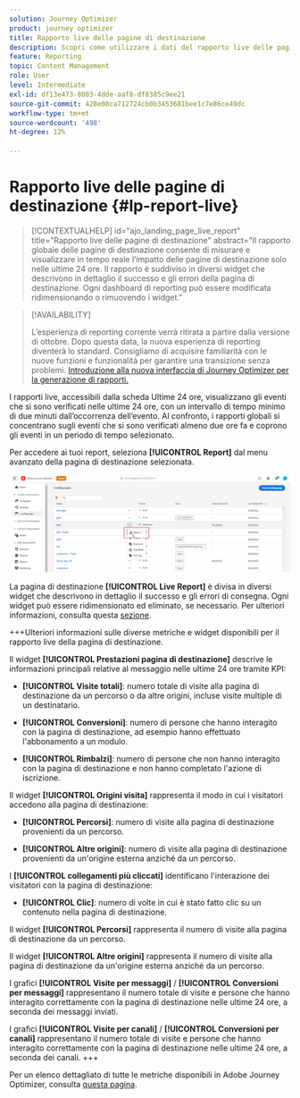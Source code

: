 ```yaml
---
solution: Journey Optimizer
product: journey optimizer
title: Rapporto live delle pagine di destinazione
description: Scopri come utilizzare i dati del rapporto live delle pagine di destinazione
feature: Reporting
topic: Content Management
role: User
level: Intermediate
exl-id: df13e473-8003-4dde-aaf8-df8385c9ee21
source-git-commit: 428e08ca712724cb0b3453681bee1c7e86ce49dc
workflow-type: tm+mt
source-wordcount: '498'
ht-degree: 12%

---
```


# Rapporto live delle pagine di destinazione {#lp-report-live}

>[!CONTEXTUALHELP]
>id="ajo_landing_page_live_report"
>title="Rapporto live delle pagine di destinazione"
>abstract="Il rapporto globale delle pagine di destinazione consente di misurare e visualizzare in tempo reale l’impatto delle pagine di destinazione solo nelle ultime 24 ore. Il rapporto è suddiviso in diversi widget che descrivono in dettaglio il successo e gli errori della pagina di destinazione. Ogni dashboard di reporting può essere modificata ridimensionando o rimuovendo i widget."

>[!AVAILABILITY]
>
>L’esperienza di reporting corrente verrà ritirata a partire dalla versione di ottobre. Dopo questa data, la nuova esperienza di reporting diventerà lo standard. Consigliamo di acquisire familiarità con le nuove funzioni e funzionalità per garantire una transizione senza problemi. [Introduzione alla nuova interfaccia di Journey Optimizer per la generazione di rapporti.](report-gs-cja.md)

I rapporti live, accessibili dalla scheda Ultime 24 ore, visualizzano gli eventi che si sono verificati nelle ultime 24 ore, con un intervallo di tempo minimo di due minuti dall’occorrenza dell’evento. Al confronto, i rapporti globali si concentrano sugli eventi che si sono verificati almeno due ore fa e coprono gli eventi in un periodo di tempo selezionato.

Per accedere ai tuoi report, seleziona **[!UICONTROL Report]** dal menu avanzato della pagina di destinazione selezionata.

![](assets/landing_page_report.png)

La pagina di destinazione **[!UICONTROL Live Report]** è divisa in diversi widget che descrivono in dettaglio il successo e gli errori di consegna. Ogni widget può essere ridimensionato ed eliminato, se necessario. Per ulteriori informazioni, consulta questa [sezione](live-report.md).

+++Ulteriori informazioni sulle diverse metriche e widget disponibili per il rapporto live della pagina di destinazione.

Il widget **[!UICONTROL Prestazioni pagina di destinazione]** descrive le informazioni principali relative al messaggio nelle ultime 24 ore tramite KPI:

* **[!UICONTROL Visite totali]**: numero totale di visite alla pagina di destinazione da un percorso o da altre origini, incluse visite multiple di un destinatario.

* **[!UICONTROL Conversioni]**: numero di persone che hanno interagito con la pagina di destinazione, ad esempio hanno effettuato l&#39;abbonamento a un modulo.

* **[!UICONTROL Rimbalzi]**: numero di persone che non hanno interagito con la pagina di destinazione e non hanno completato l&#39;azione di iscrizione.

Il widget **[!UICONTROL Origini visita]** rappresenta il modo in cui i visitatori accedono alla pagina di destinazione:

* **[!UICONTROL Percorsi]**: numero di visite alla pagina di destinazione provenienti da un percorso.

* **[!UICONTROL Altre origini]**: numero di visite alla pagina di destinazione provenienti da un&#39;origine esterna anziché da un percorso.

I **[!UICONTROL collegamenti più cliccati]** identificano l&#39;interazione dei visitatori con la pagina di destinazione:

* **[!UICONTROL Clic]**: numero di volte in cui è stato fatto clic su un contenuto nella pagina di destinazione.

Il widget **[!UICONTROL Percorsi]** rappresenta il numero di visite alla pagina di destinazione da un percorso.

Il widget **[!UICONTROL Altre origini]** rappresenta il numero di visite alla pagina di destinazione da un&#39;origine esterna anziché da un percorso.

I grafici **[!UICONTROL Visite per messaggi]** / **[!UICONTROL Conversioni per messaggi]** rappresentano il numero totale di visite e persone che hanno interagito correttamente con la pagina di destinazione nelle ultime 24 ore, a seconda dei messaggi inviati.

I grafici **[!UICONTROL Visite per canali]** / **[!UICONTROL Conversioni per canali]** rappresentano il numero totale di visite e persone che hanno interagito correttamente con la pagina di destinazione nelle ultime 24 ore, a seconda dei canali.
+++

Per un elenco dettagliato di tutte le metriche disponibili in Adobe Journey Optimizer, consulta [questa pagina](live-report.md#list-of-components-live).
